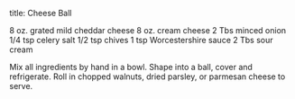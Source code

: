 title: Cheese Ball

8 oz. grated mild cheddar cheese
8 oz. cream cheese
2 Tbs minced onion
1/4 tsp celery salt
1/2 tsp chives
1 tsp Worcestershire sauce
2 Tbs sour cream

Mix all ingredients by hand in a bowl.  Shape into a ball, cover and refrigerate.  Roll in chopped walnuts, dried parsley, or parmesan cheese to serve.
